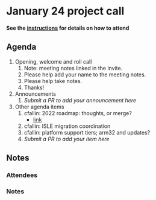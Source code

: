 # January 24 project call

**See the [instructions](../README.md) for details on how to attend**

## Agenda
1. Opening, welcome and roll call
    1. Note: meeting notes linked in the invite.
    1. Please help add your name to the meeting notes.
    1. Please help take notes.
    1. Thanks!
1. Announcements
    1. _Submit a PR to add your announcement here_
1. Other agenda items
    1. cfallin: 2022 roadmap: thoughts, or merge?
       - [link](https://github.com/bytecodealliance/rfcs/pull/18)
    1. cfallin: ISLE migration coordination
    1. cfallin: platform support tiers; arm32 and updates?
    1. _Submit a PR to add your item here_

## Notes

### Attendees

### Notes
